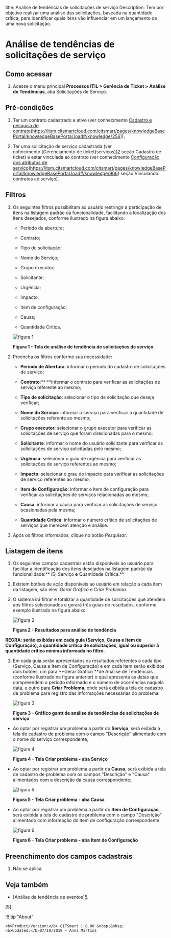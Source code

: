 title: Análise de tendências de solicitações de serviço
Description: Tem por objetivo realizar uma análise das solicitações, baseada na
quantidade crítica, para identificar quais itens vão influenciar em um
lançamento de uma nova solicitação.

# Análise de tendências de solicitações de serviço

Como acessar
------------

1.  Acesse o menu principal **Processos ITIL > Gerência de
    Ticket > Análise de Tendências**, aba Solicitações de Serviço.

Pré-condições
-------------

1.  Ter um contrato cadastrado e ativo (ver conhecimento [Cadastro e pesquisa de
    contrato][1](https://itsm.citsmartcloud.com/citsmart/pages/knowledgeBasePortal/knowledgeBasePortal.load#/knowledge/256));

2.  Ter uma solicitação de serviço cadastrada (ver cohecimento [Gerenciamento de
    ticket(serviços)][2](https://itsm.citsmartcloud.com/citsmart/pages/knowledgeBasePortal/knowledgeBasePortal.load#/knowledge/4699) seção
    Cadastro de ticket) e estar vinculada ao contrato (ver
    conhecimento [Configuração dos atributos de
    serviço][3](https://itsm.citsmartcloud.com/citsmart/pages/knowledgeBasePortal/knowledgeBasePortal.load#/knowledge/966) seção
    Vinculando contratos ao serviço).

Filtros
-------

1.  Os seguintes filtros possibilitam ao usuário restringir a participação de
    itens na listagem padrão da funcionalidade, facilitando a localização dos
    itens desejados, conforme ilustrado na figura abaixo:

    -   Período de abertura;

    -   Contrato;

    -   Tipo de solicitação;

    -   Nome do Serviço;

    -   Grupo executor;

    -   Solicitante;

    -   Urgência;

    -   Impacto;

    -   Item de configuração;

    -   Causa;

    -   Quantidade Crítica.


    ![figura 1](images/request-trends-1.png)

    **Figura 1 - Tela de análise de tendência de solicitações de serviço**

1.  Preencha os filtros conforme sua necessidade:

    -   **Período de Abertura**: informar o período do cadastro de solicitações
        de serviço;

    -   **Contrato**:** **informar o contrato para verificar as solicitações de
        serviço referente ao mesmo;

    -   **Tipo de solicitação**: selecionar o tipo de solicitação que deseja
        verificar;

    -   **Nome do Serviço**: informar o serviço para verificar a quantidade de
        solicitações referente ao mesmo;

    -   **Grupo executor**: selecionar o grupo executor para verificar as
        solicitações de serviço que foram direcionadas para o mesmo;

    -   **Solicitante**: informar o nome do usuário solicitante para verificar
        as solicitações de serviço solicitadas pelo mesmo;

    -   **Urgência**: selecionar o grau de urgência para verificar as
        solicitações de serviço referentes ao mesmo;

    -   **Impacto**: selecionar o grau do impacto para verificar as solicitações
        de serviço referentes ao mesmo;

    -   **Item de Configuração**: informar o item de configuração para verificar
        as solicitações de serviços relacionadas ao mesmo;

    -   **Causa**: informar a causa para verificar as solicitações de serviço
        ocasionadas pela mesma;

    -   **Quantidade Crítica**: informar o número crítico de solicitações de
        serviços que merecem atenção e análise.

2.  Após os filtros informados, clique no botão *Pesquisar*.

Listagem de itens
-----------------

1.  Os seguintes campos cadastrais estão disponíveis ao usuário para facilitar a
    identificação dos itens desejados na listagem padrão da
    funcionalidade:** ID, Serviço **e** Quantidade Crítica.**

2.  Existem botões de ação disponíveis ao usuário em relação a cada item da
    listagem, são eles: *Gerar Gráfico* e *Criar Problema*.

3.  O sistema irá filtrar e totalizar a quantidade de solicitações que atendem
    aos filtros selecionados e gerará três guias de resultados, conforme exemplo
    ilustrado na figura abaixo:
    
    ![figura 2](images/request-trends-2.png)
    
    **Figura 2 - Resultados para análise de tendência**

**REGRA: serão exibidas em cada guia (Serviço, Causa e Item de Configuração), a
quantidade crítica de solicitações, igual ou superior à quantidade crítica
mínima informada no filtro.**

1.  Em cada guia serão apresentados os resultados referentes a cada tipo
    (Serviço, Causa e Item de Configuração) e em cada item serão exibidos dois
    botões, um para **Gerar Gráfico **de Análise de Tendências (conforme
    ilustrado na figura anterior) o qual apresenta as datas que compreendem o
    período informado e o número de ocorrências naquela data, e outro
    para **Criar Problema**, onde será exibida a tela de cadastro de problema
    para registro das informações necessárias do problema.

    ![figura 3](images/request-trends-3.png)

    **Figura 3 - Gráfico gantt de análise de tendências de solicitações de serviço**

-   Ao optar por registrar um problema a partir do **Serviço**, será exibida a
    tela de cadastro de problema com o campo "Descrição" alimentado com o nome
    do serviço correspondente;

    ![figura 4](images/request-trends-4.png)

    **Figura 4 - Tela Criar problema - aba Serviço**

-   Ao optar por registrar um problema a partir da **Causa**, será exibida a
    tela de cadastro de problema com os campos "Descrição" e "Causa" alimentados
    com a descrição da causa correspondente;

    ![figura 5](images/request-trends-5.png)

    **Figura 5 - Tela Criar problema - aba Causa**

-   Ao optar por registrar um problema a partir do **Item de Configuração**,
    será exibida a tela de cadastro de problema com o campo "Descrição"
    alimentado com informação do item de configuração correspondente.

    ![figura 6](images/request-trends-6.png)

    **Figura 6 - Tela Criar problema - aba Item de Configuração**

Preenchimento dos campos cadastrais
-----------------------------------

1.  Não se aplica.

Veja também
-----------

-   [Análise de tendência de
    eventos][5](https://itsm.citsmartcloud.com/citsmart/pages/knowledgeBasePortal/knowledgeBasePortal.load#/knowledge/494).

[1]:
[2]:
[3]:
[4]:
[5]:

!!! tip "About"

    <b>Product/Version:</b> CITSmart | 8.00 &nbsp;&nbsp;
    <b>Updated:</b>07/10/2019 – Anna Martins
